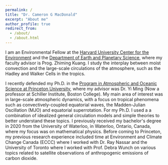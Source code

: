 ```yaml
---
permalink: /
title: "Dr. Cameron G MacDonald"
excerpt: "About me"
author_profile: true
redirect_from: 
  - /about/
  - /about.html
---
```


I am an Environmental Fellow at the [Harvard University Center for the Environment](https://www.environment.harvard.edu/) and the [Department of Earth and Planetary Science](https://eps.harvard.edu/), where my faculty advisor is Prog. Zhiming Kuang. I study the interplay between moist convection and the large-scale circulations of the atmosphere, such as the Hadley and Walker Cells in the tropics. 

I recently defended my Ph.D. in the [Program in Atmospheric and Oceanic Science at Princeton University](https://aos.princeton.edu/), where my advisor was Dr. Yi Ming (Now a professor at Schiller Institute, Boston College). My main area of interest was in large-scale atmospheric dynamics, with a focus on tropical phenomena such as convectively-coupled equatorial waves, the Madden-Julian Oscillation (MJO) and equatorial superrotation. For my Ph.D. I used a a combination of idealized general circulation models and simple theories to better understand these topics. I previously received my bachelor's degree in 2020 from the University of Waterloo, in Waterloo, Ontario, Canada, where my focus was on mathematical physics. Before coming to Princeton, my previous research experience included time at Environment and Climate Change Canada (ECCC) where I worked with Dr. Ray Nassar and the University of Toronto where I worked with Prof. Debra Wunch on various topics related to satellite observations of anthropogenic emissions of carbon dioxide. 
